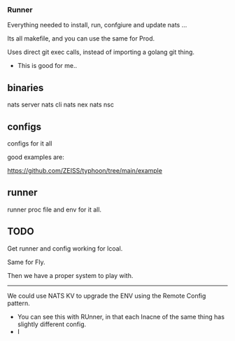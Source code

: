 ### Runner 

Everything needed to install, run, confgiure and update nats ...

Its all makefile, and you can use the same for Prod. 

Uses direct git exec calls, instead of importing a golang git thing. 
- This is good for me..

## binaries

nats server
nats cli
nats nex
nats nsc

## configs

configs for it all

good examples are:

https://github.com/ZEISS/typhoon/tree/main/example

## runner

runner proc file and env for it all.

## TODO

Get runner and config working for lcoal.

Same for Fly.

Then we have a proper system to play with.

---

We could use NATS KV to upgrade the ENV using the Remote Config pattern.
- You can see this with RUnner, in that each Inacne of the same thing has slightly different config.
- I